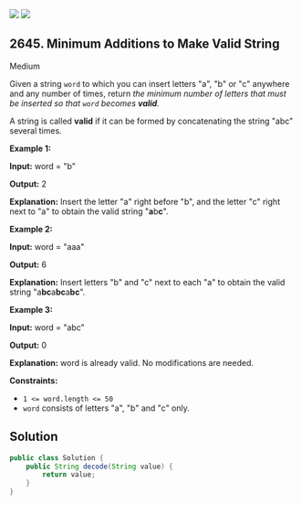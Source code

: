[![](https://img.shields.io/github/stars/javadev/LeetCode-in-Java?label=Stars&style=flat-square)](https://github.com/javadev/LeetCode-in-Java)
[![](https://img.shields.io/github/forks/javadev/LeetCode-in-Java?label=Fork%20me%20on%20GitHub%20&style=flat-square)](https://github.com/javadev/LeetCode-in-Java/fork)

## 2645\. Minimum Additions to Make Valid String

Medium

Given a string `word` to which you can insert letters "a", "b" or "c" anywhere and any number of times, return _the minimum number of letters that must be inserted so that `word` becomes **valid**._

A string is called **valid** if it can be formed by concatenating the string "abc" several times.

**Example 1:**

**Input:** word = "b"

**Output:** 2

**Explanation:** Insert the letter "a" right before "b", and the letter "c" right next to "a" to obtain the valid string "**a**b**c**".

**Example 2:**

**Input:** word = "aaa"

**Output:** 6

**Explanation:** Insert letters "b" and "c" next to each "a" to obtain the valid string "a**bc**a**bc**a**bc**".

**Example 3:**

**Input:** word = "abc"

**Output:** 0

**Explanation:** word is already valid. No modifications are needed.

**Constraints:**

*   `1 <= word.length <= 50`
*   `word` consists of letters "a", "b" and "c" only.

## Solution

```java
public class Solution {
    public String decode(String value) {
        return value;
    }
}
```